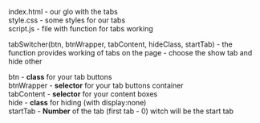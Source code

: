 index.html - our glo with the tabs<br/>
style.css - some styles for our tabs<br/>
script.js - file with function for tabs working<br/>

tabSwitcher(btn, btnWrapper, tabContent, hideClass, startTab) - the function provides working of tabs on the page - choose the show tab and hide other

btn - <b>class</b> for your tab buttons<br/>
btnWrapper - <b>selector</b> for your tab buttons container<br/>
tabContent - <b>selector</b> for your content boxes<br/>
hide - <b>class</b> for hiding (with display:none)<br/>
startTab - <b>Number</b> of the tab (first tab - 0) witch will be the start tab<br/>
